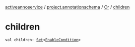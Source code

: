 [activeannoservice](../../index.md) / [project.annotationschema](../index.md) / [Or](index.md) / [children](./children.md)

# children

`val children: `[`Set`](https://kotlinlang.org/api/latest/jvm/stdlib/kotlin.collections/-set/index.html)`<`[`EnableCondition`](../-enable-condition/index.md)`>`